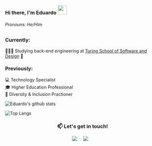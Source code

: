 ### Hi there, I'm Eduardo <img src="https://raw.githubusercontent.com/MartinHeinz/MartinHeinz/master/wave.gif" width="30px">

###### Pronouns: He/Him

### Currently:
👨🏻‍💻 Studying back-end engineering at [Turing School of Software and Design](https://turing.io/) 🌱

### Previously:
💻 Technology Specialist\
🎓 Higher Education Professional\
🌈 Diversity & Inclusion Practioner

![Eduardo's github stats](https://github-readme-stats.vercel.app/api?username=helloeduardo&show_icons=true&theme=buefy&hide=stars)

![Top Langs](https://github-readme-stats.vercel.app/api/top-langs/?username=helloeduardo&show_icons=true&theme=buefy&layout=compact&langs_count=4)

<h3  align="center">📫 Let's get in touch!</h2>
<p align="center">
  <a target="_blank"href="https://www.linkedin.com/in/eduardo--parra/"><img src="https://img.shields.io/badge/LinkedIn-blue?style=for-the-badge&logo=linkedin&labelColor=blue" /></a>&nbsp;&nbsp;&nbsp;&nbsp;
  <a href="mailto:h.eduardoparra@gmail.com?subject=Hello%20Eduardo,%20From%20Github"><img src="https://img.shields.io/badge/GMail-red?style=for-the-badge&logo=gmail&labelColor=red&logoColor=white" /></a>&nbsp;&nbsp;&nbsp;&nbsp;
</p>


<!--

**helloeduardo/helloeduardo** is a ✨ _special_ ✨ repository because its `README.md` (this file) appears on your GitHub profile.

Here are some ideas to get you started:
👋
- 🔭 I’m currently working on ...
- 🌱 I’m currently learning ...
- 👯 I’m looking to collaborate on ...
- 🤔 I’m looking for help with ...
- 💬 Ask me about ...
- 📫 How to reach me: ...
- 😄 Pronouns: ...
- ⚡ Fun fact: ...
![octocat](https://user-images.githubusercontent.com/56360157/88322869-930b0380-ccde-11ea-9854-0f06b8b8cea9.png)
<img src="https://user-images.githubusercontent.com/56360157/88322869-930b0380-ccde-11ea-9854-0f06b8b8cea9.png" width=200 align=left>


-->

